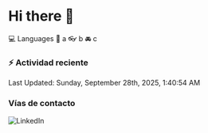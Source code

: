 # Hi there 👋

:computer: Languages
:pencil: a
:eyeglasses: b
:oncoming_automobile: c

### :zap: Actividad reciente
<!--RECENT_ACTIVITY:start-->
<!--RECENT_ACTIVITY:end-->
<!--RECENT_ACTIVITY:last_update-->
Last Updated: Sunday, September 28th, 2025, 1:40:54 AM
<!--RECENT_ACTIVITY:last_update_end-->

### Vías de contacto

![LinkedIn](https://www.linkedin.com/in/irving-hernández-226846205/)

